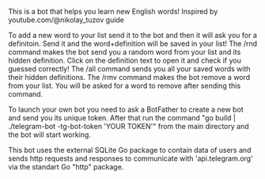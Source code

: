This is a bot that helps you learn new English words!
Inspired by youtube.com/@nikolay_tuzov guide

To add a new word to your list send it to the bot and then it will ask you for a definitoin. Send it and the word+definition will be saved in your list!
The /rnd command makes the bot send you a random word from your list and its hidden definition. Click on the definition text to open it and check if you guessed correctly!
The /all command sends you all your saved words with their hidden definitions.
The /rmv command makes the bot remove a word from your list. You will be asked for a word to remove after sending this command.

To launch your own bot you need to ask a BotFather to create a new bot and send you its unique token.
After that run the command "go build | ./telegram-bot -tg-bot-token 'YOUR TOKEN'" from the main directory and the bot will start working.

This bot uses the external SQLite Go package to contain data of users and sends http requests and responses to communicate with 'api.telegram.org' via the standart Go "http" package. 

